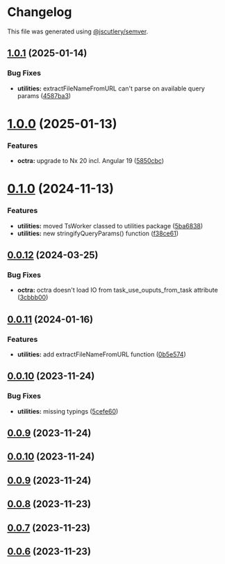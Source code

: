 # Changelog

This file was generated using [@jscutlery/semver](https://github.com/jscutlery/semver).

## [1.0.1](https://github.com/IPS-LMU/octra/compare/utilities-1.0.0...utilities-1.0.1) (2025-01-14)


### Bug Fixes

* **utilities:** extractFileNameFromURL can't parse on available query params ([4587ba3](https://github.com/IPS-LMU/octra/commit/4587ba36092b7d7f2aeddfac3cb438a1d335ed22))



# [1.0.0](https://github.com/IPS-LMU/octra/compare/utilities-0.1.0...utilities-1.0.0) (2025-01-13)


### Features

* **octra:** upgrade to Nx 20 incl. Angular 19 ([5850cbc](https://github.com/IPS-LMU/octra/commit/5850cbcb71a6664ca53e9a038443e913390910c3))



# [0.1.0](https://github.com/IPS-LMU/octra/compare/utilities-0.0.12...utilities-0.1.0) (2024-11-13)

### Features

- **utilities:** moved TsWorker classed to utilities package ([5ba6838](https://github.com/IPS-LMU/octra/commit/5ba68383aafa88cf9077f83e09cfdeff541fa66a))
- **utilities:** new stringifyQueryParams() function ([f38ce61](https://github.com/IPS-LMU/octra/commit/f38ce612a7155e1c65ecd5b70706be7bb15f87b6))

## [0.0.12](https://github.com/IPS-LMU/octra/compare/utilities-0.0.11...utilities-0.0.12) (2024-03-25)

### Bug Fixes

- **octra:** octra doesn't load IO from task_use_ouputs_from_task attribute ([3cbbb00](https://github.com/IPS-LMU/octra/commit/3cbbb004fc7c5be0827c48641dc95ea16e72c378))

## [0.0.11](https://github.com/IPS-LMU/octra/compare/utilities-0.0.10...utilities-0.0.11) (2024-01-16)

### Features

- **utilities:** add extractFileNameFromURL function ([0b5e574](https://github.com/IPS-LMU/octra/commit/0b5e5749c8bf861fe3f491d3e41b582d36632b4c))

## [0.0.10](https://github.com/IPS-LMU/octra/compare/utilities-0.0.9...utilities-0.0.10) (2023-11-24)

### Bug Fixes

- **utilities:** missing typings ([5cefe60](https://github.com/IPS-LMU/octra/commit/5cefe60a96bf49b843017212e13879aa8a28ee15))

## [0.0.9](https://github.com/IPS-LMU/octra/compare/utilities-0.0.8...utilities-0.0.9) (2023-11-24)

## [0.0.10](https://github.com/IPS-LMU/octra/compare/utilities-0.0.9...utilities-0.0.10) (2023-11-24)

## [0.0.9](https://github.com/IPS-LMU/octra/compare/utilities-0.0.8...utilities-0.0.9) (2023-11-24)

## [0.0.8](https://github.com/IPS-LMU/octra/compare/utilities-0.0.7...utilities-0.0.8) (2023-11-23)

## [0.0.7](https://github.com/IPS-LMU/octra/compare/utilities-0.0.6...utilities-0.0.7) (2023-11-23)

## [0.0.6](https://github.com/IPS-LMU/octra/compare/utilities-0.0.5...utilities-0.0.6) (2023-11-23)
